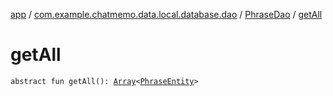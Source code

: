 [app](../../index.md) / [com.example.chatmemo.data.local.database.dao](../index.md) / [PhraseDao](index.md) / [getAll](./get-all.md)

# getAll

`abstract fun getAll(): `[`Array`](https://kotlinlang.org/api/latest/jvm/stdlib/kotlin/-array/index.html)`<`[`PhraseEntity`](../../com.example.chatmemo.data.database.entity/-phrase-entity/index.md)`>`
